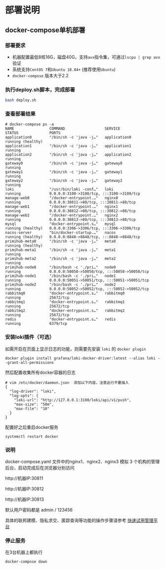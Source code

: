 # 部署说明

## docker-compose单机部署

### 部署要求

* 机器配置最低8核16G，磁盘40G，支持`avx`指令集，可通过`lscpu | grep avx`验证
* 系统支持`CentOS 7`和`Ubuntu 18.04+` (推荐使用`Ubuntu`)
* `docker-compose` 版本大于2.2

### 执行deploy.sh脚本，完成部署
```bash
bash deploy.sh
```

### 查看部署结果
```
# docker-compose ps -a
NAME                COMMAND                  SERVICE             STATUS              PORTS
application0        "/bin/sh -c 'java -j…"   application0        running (healthy)   
application1        "/bin/sh -c 'java -j…"   application1        running             
application2        "/bin/sh -c 'java -j…"   application2        running             
gateway0            "/bin/sh -c 'java -j…"   gateway0            running             
gateway1            "/bin/sh -c 'java -j…"   gateway1            running             
gateway2            "/bin/sh -c 'java -j…"   gateway2            running             
loki                "/usr/bin/loki -conf…"   loki                running             0.0.0.0:3100->3100/tcp, :::3100->3100/tcp
manage-web0         "/docker-entrypoint.…"   nginx0              running             0.0.0.0:30811->80/tcp, :::30811->80/tcp
manage-web1         "/docker-entrypoint.…"   nginx1              running             0.0.0.0:30812->80/tcp, :::30812->80/tcp
manage-web2         "/docker-entrypoint.…"   nginx2              running             0.0.0.0:30813->80/tcp, :::30813->80/tcp
mysql               "docker-entrypoint.s…"   mysql               running (healthy)   0.0.0.0:3306->3306/tcp, :::3306->3306/tcp
nacos-server        "bin/docker-startup.…"   nacos               running (healthy)   0.0.0.0:8848->8848/tcp, :::8848->8848/tcp
primihub-meta0      "/bin/sh -c 'java -j…"   meta0               running (healthy)   
primihub-meta1      "/bin/sh -c 'java -j…"   meta1               running             
primihub-meta2      "/bin/sh -c 'java -j…"   meta2               running             
primihub-node0      "/bin/bash -c './pri…"   node0               running             0.0.0.0:50050->50050/tcp, :::50050->50050/tcp
primihub-node1      "/bin/bash -c './pri…"   node1               running             0.0.0.0:50051->50051/tcp, :::50051->50051/tcp
primihub-node2      "/bin/bash -c './pri…"   node2               running             0.0.0.0:50052->50052/tcp, :::50052->50052/tcp
rabbitmq0           "docker-entrypoint.s…"   rabbitmq0           running             25672/tcp
rabbitmq1           "docker-entrypoint.s…"   rabbitmq1           running             25672/tcp
rabbitmq2           "docker-entrypoint.s…"   rabbitmq2           running             25672/tcp
redis               "docker-entrypoint.s…"   redis               running             6379/tcp
```

### 安装loki插件（可选）
如需开启在页面上显示日志的功能，则需要先安装 `loki` 的 `docker plugin`

```shell
docker plugin install grafana/loki-docker-driver:latest --alias loki --grant-all-permissions
```

然后配置收集所有docker容器的日志
```shell
# vim /etc/docker/daemon.json  添加以下内容，注意此行不要插入
{
  "log-driver": "loki",
  "log-opts": {
    "loki-url": "http://127.0.0.1:3100/loki/api/v1/push",
    "max-size": "50m",
    "max-file": "10"
  }
}
```

配置好之后重启docker服务
```
systemctl restart docker
```

### 说明

docker-compose.yaml 文件中的nginx1、nginx2、nginx3 模拟 3 个机构的管理后台，启动完成后在浏览器分别访问

http://机器IP:30811

http://机器IP:30812

http://机器IP:30813

默认用户密码都是 admin / 123456

具体的联邦建模、隐私求交、匿踪查询等功能的操作步骤请参考 [快速试用管理平台](https://docs.primihub.com/docs/quick-start-platform)
### 停止服务

在3台机器上都执行
```shell
docker-compose down
```